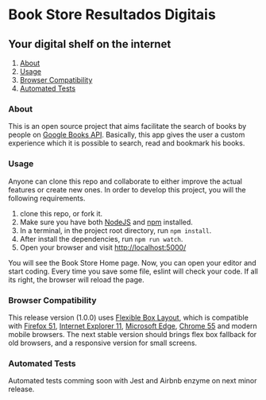 # Book Store Resultados Digitais

## Your digital shelf on the internet

1. [About](#about)
2. [Usage](#usage)
3. [Browser Compatibility](#browser-compatibility)
4. [Automated Tests](#automated-tests)

### About
This is an open source project that aims facilitate the search of books by people on [Google Books API][GoogleBooks]. Basically, this app gives the user a custom experience which it is possible to search, read and bookmark his books.

### Usage
Anyone can clone this repo and collaborate to either improve the actual features or create new ones. In order to develop this project, you will the following requirements.

1. clone this repo, or fork it.
2. Make sure you have both [NodeJS][node] and [npm][npm] installed.
3. In a terminal, in the project root directory, run `npm install`.
4. After install the dependencies, run `npm run watch`.
5. Open your browser and visit [http://localhost:5000/](http://localhost:5000/)

You will see the Book Store Home page. Now, you can open your editor and start coding. Every time you save some file, eslint will check your code. If all its right, the browser will reload the page.

### Browser Compatibility
This release version (1.0.0) uses [Flexible Box Layout](http://caniuse.com/#feat=flexbox), which is compatible with [Firefox 51](https://www.mozilla.org/en-US/firefox/51.0/releasenotes/), [Internet Explorer 11](https://www.microsoft.com/pt-br/download/Internet-Explorer-11-for-Windows-7-details.aspx), [Microsoft Edge](https://www.microsoft.com/pt-br/windows/microsoft-edge), [Chrome 55](https://www.google.com/chrome/browser/desktop/index.html) and modern mobile browsers. The next stable version should brings flex box fallback for old browsers, and a responsive version for small screens.

### Automated Tests
Automated tests comming soon with Jest and Airbnb enzyme on next minor release.

[GoogleBooks]: https://books.google.com/
[node]: https://nodejs.org/en/
[npm]: https://www.npmjs.com/
